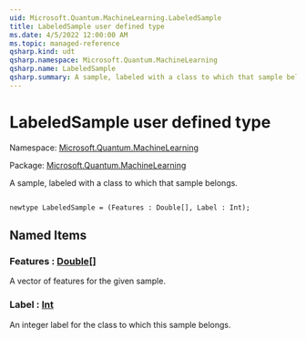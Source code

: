 ```yaml
---
uid: Microsoft.Quantum.MachineLearning.LabeledSample
title: LabeledSample user defined type
ms.date: 4/5/2022 12:00:00 AM
ms.topic: managed-reference
qsharp.kind: udt
qsharp.namespace: Microsoft.Quantum.MachineLearning
qsharp.name: LabeledSample
qsharp.summary: A sample, labeled with a class to which that sample belongs.
---
```


# LabeledSample user defined type

Namespace: [Microsoft.Quantum.MachineLearning](xref:Microsoft.Quantum.MachineLearning)

Package: [Microsoft.Quantum.MachineLearning](https://nuget.org/packages/Microsoft.Quantum.MachineLearning)


A sample, labeled with a class to which that sample belongs.

```qsharp

newtype LabeledSample = (Features : Double[], Label : Int);
```



## Named Items

### Features : [Double](xref:microsoft.quantum.qsharp.valueliterals#double-literals)[]

A vector of features for the given sample.
### Label : [Int](xref:microsoft.quantum.qsharp.valueliterals#int-literals)

An integer label for the class to which this sample belongs.